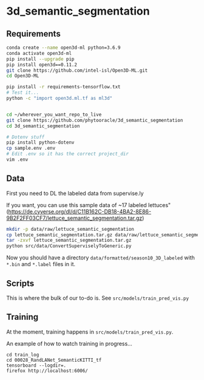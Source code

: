 # 3d_semantic_segmentation

## Requirements

```bash
conda create --name open3d-ml python=3.6.9
conda activate open3d-ml
pip install --upgrade pip
pip install open3d==0.11.2
git clone https://github.com/intel-isl/Open3D-ML.git
cd Open3D-ML

pip install -r requirements-tensorflow.txt
# Test it...
python -c "import open3d.ml.tf as ml3d"


cd ~/wherever_you_want_repo_to_live
git clone https://github.com/phytooracle/3d_semantic_segmentation
cd 3d_semantic_segmentation

# Dotenv stuff
pip install python-dotenv 
cp sample.env .env
# Edit .env so it has the correct project_dir
vim .env
```



## Data

First you need to DL the labeled data from supervise.ly

If you want, you can use this sample data of ~17 labeled lettuces" (https://de.cyverse.org/dl/d/C11B162C-DB18-4BA2-8E86-9B2F2FF03CF7/lettuce_semantic_segmentation.tar.gz)

```bash
mkdir -p data/raw/lettuce_semantic_segmentation
cp lettuce_semantic_segmentation.tar.gz data/raw/lettuce_semantic_segmentation
tar -zxvf lettuce_semantic_segmentation.tar.gz
python src/data/ConvertSuperviselyToGeneric.py
```

Now you should have a directory `data/formatted/season10_3D_labeled` with `*.bin` and `*.label` files in it.


## Scripts

This is where the bulk of our to-do is.  See `src/models/train_pred_vis.py`

## Training

At the moment, training happens in `src/models/train_pred_vis.py`.

An example of how to watch training in progress...
```
cd train_log
cd 00028_RandLANet_SemanticKITTI_tf
tensorboard --logdir=.
firefox http://localhost:6006/
```

